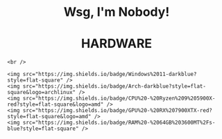 <h1 align='center'>
  Wsg, I'm Nobody!
</h1>

<p align='center'>
    <h1 align='center'>
        HARDWARE
    </h1>

    <br />

    <img src="https://img.shields.io/badge/Windows%2011-darkblue?style=flat-square" />
    <img src="https://img.shields.io/badge/Arch-darkblue?style=flat-square&logo=archlinux" />
    <img src="https://img.shields.io/badge/CPU%20-%20Ryzen%209%205900X-red?style=flat-square&logo=amd" />
    <img src="https://img.shields.io/badge/GPU%20-%20RX%207900XTX-red?style=flat-square&logo=amd" />
    <img src="https://img.shields.io/badge/RAM%20-%2064GB%203600MT%2Fs-blue?style=flat-square" />
</p>